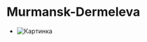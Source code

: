 # Murmansk-Dermeleva
- ![Картинка](https://1.bp.blogspot.com/-1yW0TC1Vm5A/YIP2J84XJkI/AAAAAAAAGYA/K9HU5bjObOExIm3ycSN9W030NZsPJnJTwCNcBGAsYHQ/s200/bonus%2Bjalan2.png "Подсказка")
